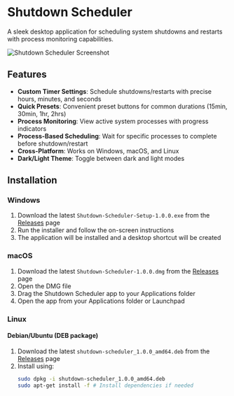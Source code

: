 # Shutdown Scheduler

A sleek desktop application for scheduling system shutdowns and restarts with process monitoring capabilities.

![Shutdown Scheduler Screenshot](./screenshots/app-screenshot.png)

## Features

- **Custom Timer Settings**: Schedule shutdowns/restarts with precise hours, minutes, and seconds
- **Quick Presets**: Convenient preset buttons for common durations (15min, 30min, 1hr, 2hrs)
- **Process Monitoring**: View active system processes with progress indicators
- **Process-Based Scheduling**: Wait for specific processes to complete before shutdown/restart
- **Cross-Platform**: Works on Windows, macOS, and Linux
- **Dark/Light Theme**: Toggle between dark and light modes

## Installation

### Windows

1. Download the latest `Shutdown-Scheduler-Setup-1.0.0.exe` from the [Releases](https://github.com/AliHamzaRao/shutdown-scheduler/releases) page
2. Run the installer and follow the on-screen instructions
3. The application will be installed and a desktop shortcut will be created

### macOS

1. Download the latest `Shutdown-Scheduler-1.0.0.dmg` from the [Releases](https://github.com/AliHamzaRao/shutdown-scheduler/releases) page
2. Open the DMG file
3. Drag the Shutdown Scheduler app to your Applications folder
4. Open the app from your Applications folder or Launchpad

### Linux

#### Debian/Ubuntu (DEB package)

1. Download the latest `shutdown-scheduler_1.0.0_amd64.deb` from the [Releases](https://github.com/AliHamzaRao/shutdown-scheduler/releases) page
2. Install using:
   ```bash
   sudo dpkg -i shutdown-scheduler_1.0.0_amd64.deb
   sudo apt-get install -f # Install dependencies if needed
   ```
